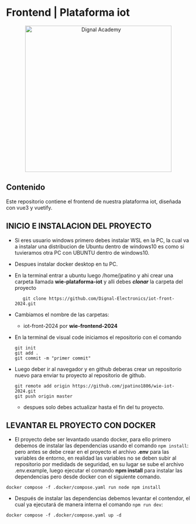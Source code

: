 # Frontend | Plataforma iot

<div style="text-align: center">
<!--     <img src="https://academy.dignal.com/wp-content/uploads/2023/01/dignal_academy_logo_site.png" width="400" alt="Dignal Academy"/> -->
    <img src="https://academy.dignal.com/wp-content/uploads/2023/01/dignal_academy_logo_site.png" width="400" alt="Dignal Academy"/>    
</div>

## Contenido

Este repositorio contiene el frontend de nuestra plataforma iot, diseñada con vue3 y vuetify.

## INICIO E INSTALACION DEL PROYECTO

- Si eres usuario windows primero debes instalar WSL en la PC, la cual va a instalar una distribucion de Ubuntu dentro de windows10 es como si tuvieramos otra PC con UBUNTU dentro de windows10.
- Despues instalar docker desktop en tu PC.
- En la terminal entrar a ubuntu luego /home/jpatino y ahi crear una carpeta llamada **wie-plataforma-iot** y alli debes ***clonar***  la carpeta del proyecto 
  
  ```
	 git clone https://github.com/Dignal-Electronics/iot-front-2024.git
  ```
- Cambiamos el nombre de las carpetas:
	- iot-front-2024   por  **wie-frontend-2024**

- En la terminal de visual code iniciamos el repositorio con el comando
  ```
  git init
  git add .
  git commit -m "primer commit"
  ```
- Luego deber ir al navegador y en github deberas crear un repositorio nuevo para enviar tu proyecto al repositorio de github. 
  ```
  git remote add origin https://github.com/jpatino1806/wie-iot-2024.git
  git push origin master
  ```
  * despues solo debes actualizar hasta el fin del tu proyecto.

## LEVANTAR EL PROYECTO CON DOCKER

- El proyecto debe ser levantado usando docker, para ello primero debemos de instalar las dependencias usando el comando `npm install`:
  pero antes se debe crear en el proyecto el archivo **.env** para las variables de entorno, en realidad las variables no se deben subir al repositorio
  por medidads de seguridad, en su lugar se sube el archivo .env.example, luego ejecutar el comando **npm install** para instalar las dependencias pero desde docker
  con el siguiente comando. 

```
docker compose -f .docker/compose.yaml run node npm install
```

- Después de instalar las dependencias debemos levantar el contendor, el cual ya ejecutará de manera interna el comando `npm run dev`:

```
docker compose -f .docker/compose.yaml up -d
```
